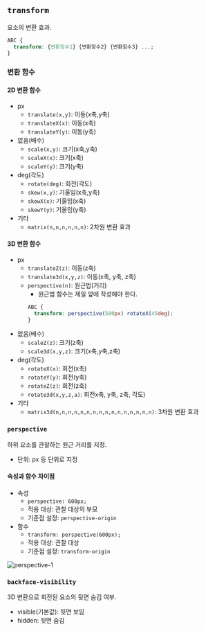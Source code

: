 ## `transform`

요소의 변환 효과.

```css
ABC {
  transform: {변환함수1} {변환함수2} {변환함수3} ...;
}
```

### 변환 함수

#### 2D 변환 함수

- px
  - `translate(x,y)`: 이동(x축,y축)
  - `translateX(x)`: 이동(x축)
  - `translateY(y)`: 이동(y축)
- 없음(배수)
  - `scale(x,y)`: 크기(x축,y축)
  - `scaleX(x)`: 크기(x축)
  - `scaleY(y)`: 크기(y축)
- deg(각도)
  - `rotate(deg)`: 회전(각도)
  - `skew(x,y)`: 기울임(x축,y축)
  - `skewX(x)`: 기울임(x축)
  - `skewY(y)`: 기울임(y축)
- 기타
  - `matrix(n,n,n,n,n,n)`: 2차원 변환 효과

#### 3D 변환 함수

- px
  - `translateZ(z)`: 이동(z축)
  - `translate3d(x,y,z)`: 이동(x축, y축, z축)
  - `perspective(n)`: 원근법(거리)
    - 원근법 함수는 제일 앞에 작성해야 한다.
    ```css
    ABC {
      transform: perspective(500px) rotateX(45deg);
    }
    ```
- 없음(배수)
  - `scaleZ(z)`: 크기(z축)
  - `scale3d(x,y,z)`: 크기(x축,y축,z축)
- deg(각도)
  - `rotateX(x)`: 회전(x축)
  - `rotateY(y)`: 회전(y축)
  - `rotateZ(z)`: 회전(z축)
  - `rotate3d(x,y,z,a)`: 회전x축, y축, z축, 각도)
- 기타
  - `matrix3d(n,n,n,n,n,n,n,n,n,n,n,n,n,n,n,n)`: 3차원 변환 효과

### `perspective`

하위 요소를 관찰하는 원근 거리를 지정.

- 단위: px 등 단위로 지정

#### 속성과 함수 차이점

- 속성
  - `perspective: 600px;`
  - 적용 대상: 관찰 대상의 부모
  - 기준점 설정: `perspective-origin`
- 함수
  - `transform: perspective(600px);`
  - 적용 대상: 관찰 대상
  - 기준점 설정: `transform-origin`
  
![perspective-1](https://github.com/cyb9701/study-various-things/assets/59527787/8afc92a5-b389-4201-9357-17b62ae2bac2)

### `backface-visibility`

3D 변환으로 회전된 요소의 뒷면 숨김 여부.

- visible(기본값): 뒷면 보임
- hidden: 뒷면 숨김
